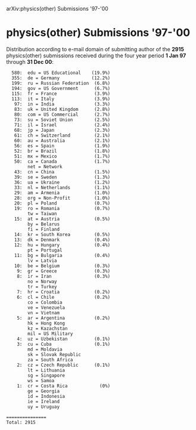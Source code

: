 arXiv:physics(other) Submissions '97-'00

physics(other) Submissions '97-'00
==================================

Distribution according to e-mail domain of submitting author of the
**2915** physics(other) submissions received during the four year period
**1 Jan 97** through **31 Dec 00**:

      580:  edu = US Educational    (19.9%)
      355:  de = Germany            (12.2%)
      199:  ru = Russian Federation  (6.8%)
      194:  gov = US Government      (6.7%)
      115:  fr = France              (3.9%)
      113:  it = Italy               (3.9%)
       97:  in = India               (3.3%)
       83:  uk = United Kingdom      (2.8%)
       80:  com = US Commercial      (2.7%)
       73:  su = Soviet Union        (2.5%)
       71:  il = Israel              (2.4%)
       68:  jp = Japan               (2.3%)
       61:  ch = Switzerland         (2.1%)
       60:  au = Australia           (2.1%)
       56:  es = Spain               (1.9%)
       52:  br = Brazil              (1.8%)
       51:  mx = Mexico              (1.7%)
       50:  ca = Canada              (1.7%)
            net = Network
       43:  cn = China               (1.5%)
       39:  se = Sweden              (1.3%)
       36:  ua = Ukraine             (1.2%)
       33:  nl = Netherlands         (1.1%)
       29:  am = Armenia             (1.0%)
       28:  org = Non-Profit         (1.0%)
       20:  pl = Poland              (0.7%)
       19:  ro = Romania             (0.7%)
            tw = Taiwan
       15:  at = Austria             (0.5%)
            by = Belarus
            fi = Finland
       14:  kr = South Korea         (0.5%)
       13:  dk = Denmark             (0.4%)
       12:  hu = Hungary             (0.4%)
            pt = Portugal
       11:  bg = Bulgaria            (0.4%)
            lv = Latvia
       10:  be = Belgium             (0.3%)
        9:  gr = Greece              (0.3%)
        8:  ir = Iran                (0.3%)
            no = Norway
            tr = Turkey
        7:  hr = Croatia             (0.2%)
        6:  cl = Chile               (0.2%)
            co = Colombia
            ve = Venezuela
            vn = Vietnam
        5:  ar = Argentina           (0.2%)
            hk = Hong Kong
            kz = Kazachstan
            mil = US Military
        4:  uz = Uzbekistan          (0.1%)
        3:  cu = Cuba                (0.1%)
            md = Moldavia
            sk = Slovak Republic
            za = South Africa
        2:  cz = Czech Republic      (0.1%)
            lt = Lithuania
            sg = Singapore
            ws = Samoa
        1:  cr = Costa Rica            (0%)
            ge = Georgia
            id = Indonesia
            ie = Ireland
            uy = Uruguay

    ===============
    Total: 2915

